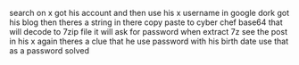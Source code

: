 search on x
got his account
and then  use his x username in google dork
got his blog
then theres a string in there
copy
paste to cyber chef
base64
that will decode to 7zip file
it will ask for password when extract 7z
see the post in his x again
theres a clue that he use password with his birth date
use that as a password
solved